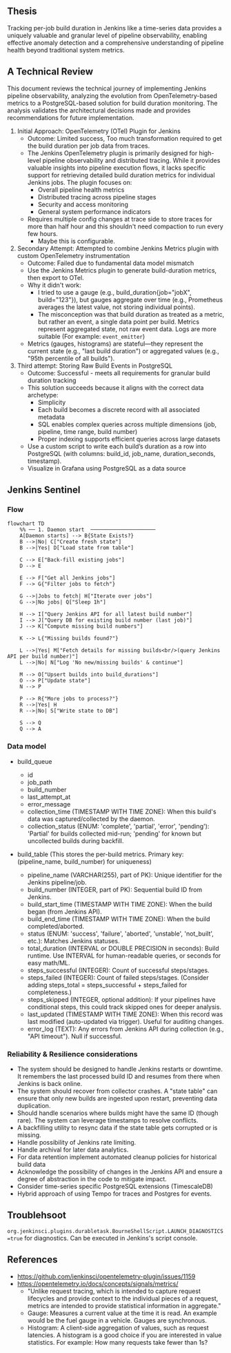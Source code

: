## Thesis

Tracking per-job build duration in Jenkins like a time-series data provides a uniquely valuable and granular level of pipeline observability, enabling effective anomaly detection and a comprehensive understanding of pipeline health beyond traditional system metrics. 

## A Technical Review

This document reviews the technical journey of implementing Jenkins pipeline observability, analyzing the evolution from OpenTelemetry-based metrics to a PostgreSQL-based solution for build duration monitoring. The analysis validates the architectural decisions made and provides recommendations for future implementation.

1. Initial Approach: OpenTelemetry (OTel) Plugin for Jenkins
    - Outcome: Limited success, Too much transformation required to get the build duration per job data from traces.
    - The Jenkins OpenTelemetry plugin is primarily designed for high-level pipeline observability and distributed tracing. While it provides valuable insights into pipeline execution flows, it lacks specific support for retrieving detailed build duration metrics for individual Jenkins jobs. The plugin focuses on:
        - Overall pipeline health metrics
        - Distributed tracing across pipeline stages
        - Security and access monitoring
        - General system performance indicators
    - Requires multiple config changes at trace side to store traces for more than half hour and this shouldn't need compaction to run every few hours.
        - Maybe this is configurable.
2. Secondary Attempt: Attempted to combine Jenkins Metrics plugin with custom OpenTelemetry instrumentation
    - Outcome: Failed due to fundamental data model mismatch
    - Use the Jenkins Metrics plugin to generate build-duration metrics, then export to OTel.
    - Why it didn't work:
        - I tried to use a gauge (e.g., build_duration{job="jobX", build="123"}), but gauges aggregate over time (e.g., Prometheus averages the latest value, not storing individual points).
        - The misconception was that build duration as treated as a metric, but rather an event, a single data point per build. Metrics represent aggregated state, not raw event data. Logs are more suitable (For example: `event_emitter`)
    - Metrics (gauges, histograms) are stateful—they represent the current state (e.g., "last build duration") or aggregated values (e.g., "95th percentile of all builds").
3. Third attempt: Storing Raw Build Events in PostgreSQL
    - Outcome: Successful - meets all requirements for granular build duration tracking
    - This solution succeeds because it aligns with the correct data archetype:
        - Simplicity
        - Each build becomes a discrete record with all associated metadata
        - SQL enables complex queries across multiple dimensions (job, pipeline, time range, build number)
        - Proper indexing supports efficient queries across large datasets
    - Use a custom script to write each build’s duration as a row into PostgreSQL (with columns: build_id, job_name, duration_seconds, timestamp).
    - Visualize in Grafana using PostgreSQL as a data source

## Jenkins Sentinel

### Flow

```mermaid
flowchart TD
    %% ── 1. Daemon start  ─────────────────────
    A[Daemon starts] --> B{State Exists?}
    B -->|No| C["Create fresh state"]
    B -->|Yes| D["Load state from table"]
    
    C --> E["Back-fill existing jobs"]
    D --> E
    
    E --> F["Get all Jenkins jobs"]
    F --> G{"Filter jobs to fetch"}
    
    G -->|Jobs to fetch| H["Iterate over jobs"]
    G -->|No jobs| Q["Sleep 1h"]
    
    H --> I["Query Jenkins API for all latest build number"]
    I --> J["Query DB for existing build number (last job)"]
    J --> K["Compute missing build numbers"]
    
    K --> L{"Missing builds found?"}
    
    L -->|Yes| M["Fetch details for missing builds<br/>(query Jenkins API per build number)"]
    L -->|No| N["Log 'No new/missing builds' & continue"]
    
    M --> O["Upsert builds into build_durations"]
    O --> P["Update state"]
    N --> P
    
    P --> R{"More jobs to process?"}
    R -->|Yes| H
    R -->|No| S["Write state to DB"]
    
    S --> Q
    Q --> A
```

### Data model

- build_queue
    - id
    - job_path
    - build_number
    - last_attempt_at
    - error_message
    - collection_time (TIMESTAMP WITH TIME ZONE): When this build's data was captured/collected by the daemon.
    - collection_status (ENUM: 'complete', 'partial', 'error', 'pending'): 'Partial' for builds collected mid-run; 'pending' for known but uncollected builds during backfill.

- build_table (This stores the per-build metrics. Primary key: (pipeline_name, build_number) for uniqueness)
    - pipeline_name (VARCHAR(255), part of PK): Unique identifier for the Jenkins pipeline/job.
    - build_number (INTEGER, part of PK): Sequential build ID from Jenkins.
    - build_start_time (TIMESTAMP WITH TIME ZONE): When the build began (from Jenkins API).
    - build_end_time (TIMESTAMP WITH TIME ZONE): When the build completed/aborted.
    - status (ENUM: 'success', 'failure', 'aborted', 'unstable', 'not_built', etc.): Matches Jenkins statuses.
    - total_duration (INTERVAL or DOUBLE PRECISION in seconds): Build runtime. Use INTERVAL for human-readable queries, or seconds for easy math/ML.
    - steps_successful (INTEGER): Count of successful steps/stages.
    - steps_failed (INTEGER): Count of failed steps/stages. (Consider adding steps_total = steps_successful + steps_failed for completeness.)
    - steps_skipped (INTEGER, optional addition): If your pipelines have conditional steps, this could track skipped ones for deeper analysis.
    - last_updated (TIMESTAMP WITH TIME ZONE): When this record was last modified (auto-updated via trigger). Useful for auditing changes.
    - error_log (TEXT): Any errors from Jenkins API during collection (e.g., "API timeout"). Null if successful.

### Reliability & Resilience considerations

- The system should be designed to handle Jenkins restarts or downtime. It remembers the last processed build ID and resumes from there when Jenkins is back online. 
- The system should recover from collector crashes. A "state table" can ensure that only new builds are ingested upon restart, preventing data duplication.
- Should handle scenarios where builds might have the same ID (though rare). The system can leverage timestamps to resolve conflicts.
- A backfilling utility to resync data if the state table gets corrupted or is missing.
- Handle possibility of Jenkins rate limiting. 
- Handle archival for later data analytics.
- For data retention implement automated cleanup policies for historical build data
- Acknowledge the possibility of changes in the Jenkins API and ensure a degree of abstraction in the code to mitigate impact.
- Consider time-series specific PostgreSQL extensions (TimescaleDB)
- Hybrid approach of using Tempo for traces and Postgres for events.


## Troublehsoot

`org.jenkinsci.plugins.durabletask.BourneShellScript.LAUNCH_DIAGNOSTICS=true` for diagnostics.
Can be executed in Jenkins's script console.

## References

- https://github.com/jenkinsci/opentelemetry-plugin/issues/1159
- https://opentelemetry.io/docs/concepts/signals/metrics/
    - "Unlike request tracing, which is intended to capture request lifecycles and provide context to the individual pieces of a request, metrics are intended to provide statistical information in aggregate."
    - Gauge: Measures a current value at the time it is read. An example would be the fuel gauge in a vehicle. Gauges are synchronous.
    - Histogram: A client-side aggregation of values, such as request latencies. A histogram is a good choice if you are interested in value statistics. For example: How many requests take fewer than 1s?